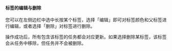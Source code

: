 #### 标签的编辑与删除

您可以在左侧边栏中选中长按某个标签，选择「编辑」即可对标签颜色和父标签进行编辑，或者选择「删除」对标签进行删除。

操作成功后，所有包含该标签的任务都会对应更新。如果选择删除某标签，该标签会从任务中移除，但任务并不会被删除。



